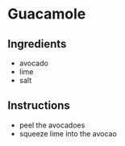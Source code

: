 # Guacamole
## Ingredients
* avocado
* lime
* salt
## Instructions
* peel the avocadoes
* squeeze lime into the avocao
